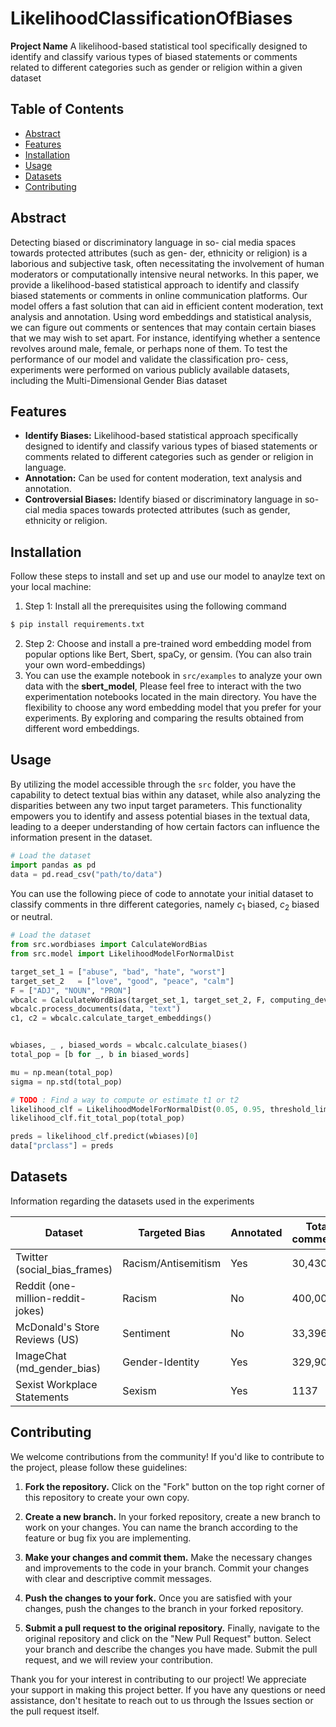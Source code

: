 # LikelihoodClassificationOfBiases

**Project Name** A likelihood-based statistical tool specifically designed to identify and classify various types of biased statements or comments related to different categories such as gender or religion within a given dataset


## Table of Contents

- [Abstract](#abstract)
- [Features](#features)
- [Installation](#installation)
- [Usage](#usage)
- [Datasets](#datasets)
- [Contributing](#contributing)


## Abstract

Detecting biased or discriminatory language in so-
cial media spaces towards protected attributes (such as gen-
der, ethnicity or religion) is a laborious and subjective task,
often necessitating the involvement of human moderators or
computationally intensive neural networks. In this paper, we
provide a likelihood-based statistical approach to identify and
classify biased statements or comments in online communication
platforms. Our model offers a fast solution that can aid in efficient
content moderation, text analysis and annotation. Using word
embeddings and statistical analysis, we can figure out comments
or sentences that may contain certain biases that we may wish to
set apart. For instance, identifying whether a sentence revolves
around male, female, or perhaps none of them. To test the
performance of our model and validate the classification pro-
cess, experiments were performed on various publicly available
datasets, including the Multi-Dimensional Gender Bias dataset


## Features

- **Identify Biases:** Likelihood-based statistical approach specifically designed to identify and classify various
types of biased statements or comments related to different
categories such as gender or religion in language.
- **Annotation:** Can be used for content moderation, text analysis and annotation. 
- **Controversial Biases:** Identify biased or discriminatory language in so- cial media spaces towards protected attributes (such as gender, ethnicity or religion.


## Installation

Follow these steps to install and set up and use our model to anaylze text on your local machine:

1. Step 1: Install all the prerequisites using the following command
```bash
$ pip install requirements.txt
```
2. Step 2: Choose and install a pre-trained word embedding model from popular options like Bert, Sbert, spaCy, or gensim. (You can also train your own word-embeddings)
3. You can use the example notebook in `src/examples` to analyze your own data with the **sbert_model**, Please feel free to interact with the two experimentation notebooks located in the main directory. You have the flexibility to choose any word embedding model that you prefer for your experiments. By exploring and comparing the results obtained from different word embeddings.

## Usage

By utilizing the model accessible through the `src` folder, you have the capability to detect textual bias within any dataset, while also analyzing the disparities between any two input target parameters. This functionality empowers you to identify and assess potential biases in the textual data, leading to a deeper understanding of how certain factors can influence the information present in the dataset.

```python
# Load the dataset
import pandas as pd
data = pd.read_csv("path/to/data")
```

You can use the following piece of code to annotate your initial dataset to classify comments in thre different categories, namely $c_1$ biased, $c_2$ biased or neutral.

```python
# Load the dataset
from src.wordbiases import CalculateWordBias
from src.model import LikelihoodModelForNormalDist

target_set_1 = ["abuse", "bad", "hate", "worst"]
target_set_2   = ["love", "good", "peace", "calm"] 
F = ["ADJ", "NOUN", "PRON"]
wbcalc = CalculateWordBias(target_set_1, target_set_2, F, computing_device="cuda")
wbcalc.process_documents(data, "text")
c1, c2 = wbcalc.calculate_target_embeddings()


wbiases, _ , biased_words = wbcalc.calculate_biases()
total_pop = [b for _, b in biased_words]

mu = np.mean(total_pop)
sigma = np.std(total_pop)

# TODO : Find a way to compute or estimate t1 or t2
likelihood_clf = LikelihoodModelForNormalDist(0.05, 0.95, threshold_limit=0)
likelihood_clf.fit_total_pop(total_pop)

preds = likelihood_clf.predict(wbiases)[0]
data["prclass"] = preds
```

## Datasets

Information regarding the datasets used in the experiments

| Dataset                          | Targeted Bias        | Annotated | Total comments | $c_1$-related | $c_2$-related | Neutral comments |
|----------------------------------|----------------------|-----------|----------------|---------------|---------------|------------------|
| Twitter (social_bias_frames)     | Racism/Antisemitism  | Yes       | 30,430         | 3124          | 1143          | 26,163           |
| Reddit (one-million-reddit-jokes)| Racism               | No        | 400,000        | 16,753        | 19,119        | 364,128          |
| McDonald's Store Reviews (US)    | Sentiment            | No        | 33,396         | 6,705         | 2263          | 24428            |
| ImageChat (md_gender_bias)       | Gender-Identity      | Yes       | 329,908        | 21,251        | 62,383        | 225,168          |
| Sexist Workplace Statements      | Sexism               | Yes       | 1137           | -             | -             | 513              |


## Contributing

We welcome contributions from the community! If you'd like to contribute to the project, please follow these guidelines:

1. **Fork the repository.**
   Click on the "Fork" button on the top right corner of this repository to create your own copy.

2. **Create a new branch.**
   In your forked repository, create a new branch to work on your changes. You can name the branch according to the feature or bug fix you are implementing.

3. **Make your changes and commit them.**
   Make the necessary changes and improvements to the code in your branch. Commit your changes with clear and descriptive commit messages.

4. **Push the changes to your fork.**
   Once you are satisfied with your changes, push the changes to the branch in your forked repository.

5. **Submit a pull request to the original repository.**
   Finally, navigate to the original repository and click on the "New Pull Request" button. Select your branch and describe the changes you have made. Submit the pull request, and we will review your contribution.

Thank you for your interest in contributing to our project! We appreciate your support in making this project better. If you have any questions or need assistance, don't hesitate to reach out to us through the Issues section or the pull request itself.